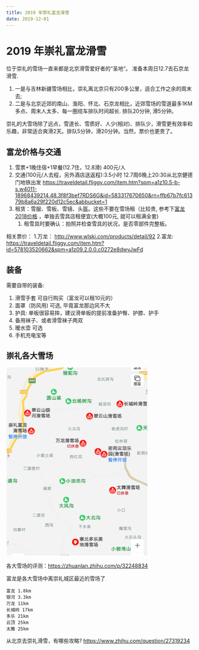 ```yaml
---
title: 2019 年崇礼富龙滑雪
date: 2019-12-01
---
```

# 2019 年崇礼富龙滑雪
位于崇礼的雪场一直来都是北京滑雪爱好者的“圣地“。 准备本周日12.7去石京龙滑雪. 

1. 一是与吉林新疆雪场相比，崇礼离北京只有200多公里，适合工作之余的周末去; 
2. 二是与北京近郊的南山、渔阳、怀北、石京龙相比，近郊雪场的雪道最多1KM多点、周末人太多、每一圏缆车排队时间超长. 排队20分钟, 滑5分钟。

崇礼的大雪场除了远点，雪道长、雪质好、人少(相对)、排队少，滑雪更有效率和乐趣，非常适合爽滑2天。排队5分钟，滑20分钟。当然，票价也更贵了。

## 富龙价格与交通
1. 雪票+1晚住宿+1早餐(12.7住，12.8滑) 400元/人
2. 交通(100元/人去程，另外酒店送返程):3.5小时 12.7周6晚上20:30从北京健德门地铁出发 https://traveldetail.fliggy.com/item.htm?spm=a1z10.5-b-s.w4011-18968439214.48.3f8f3bef7RDS6G&id=583317670650&rn=ffb67b7fc61379b8a6a29f220d12c5ec&abbucket=1
3. 租赁：雪服、雪板、雪镜、头盔。这些不要在雪场租（比较贵, 参考下[富龙2018价格](http://www.chonglihuaxue.cn/info.asp?id=93) ，单独去雪具店租便宜(大概100元, 就可以租满全套)
    1. 租雪具时要确认：拍照并检查雪具的状况，是否零部件完整板。

相关票价：
1.万龙： http://www.wlski.com/products/detail/92 
2.富龙: https://traveldetail.fliggy.com/item.htm?id=578103520662&spm=a1z09.2.0.0.c0272e8dwvJwFd

## 装备
需要自带的装备:
1. 滑雪手套 可自行购买（富龙可以租10元的）
3. 面罩（防风用) 可选, 毕竟富龙那边风不大
3. 护具: 单板很容易摔，建议滑单板的提前准备护臀、护膝、护手 
4. 备用袜子、或者滑雪袜子两双
5. 暧水壶 可选
6. 手机充电宝等



## 崇礼各大雪场
![](/img/life/ski-place-chongli.png)

各大雪场的评测：https://zhuanlan.zhihu.com/p/32248834

富龙是各大雪场中离崇礼城区最近的雪场了

    富龙 1.8km 
    银河 3.3km 
    万龙 11km 
    长城岭 17km 
    多乐 21km 
    云顶 25km 
    太舞 25km

从北京去崇礼滑雪，有哪些攻略?
https://www.zhihu.com/question/27319234
